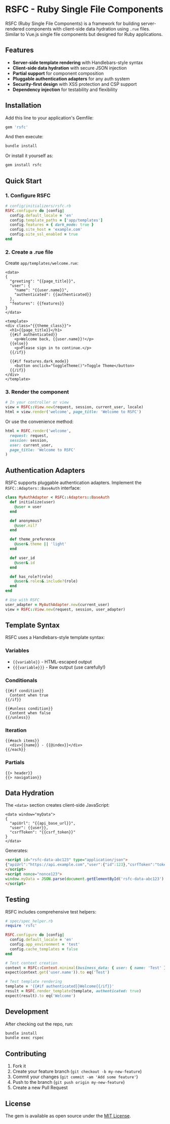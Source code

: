 # RSFC - Ruby Single File Components

RSFC (Ruby Single File Components) is a framework for building server-rendered components with client-side data hydration using `.rue` files. Similar to Vue.js single file components but designed for Ruby applications.

## Features

- **Server-side template rendering** with Handlebars-style syntax
- **Client-side data hydration** with secure JSON injection
- **Partial support** for component composition
- **Pluggable authentication adapters** for any auth system
- **Security-first design** with XSS protection and CSP support
- **Dependency injection** for testability and flexibility

## Installation

Add this line to your application's Gemfile:

```ruby
gem 'rsfc'
```

And then execute:

```bash
bundle install
```

Or install it yourself as:

```bash
gem install rsfc
```

## Quick Start

### 1. Configure RSFC

```ruby
# config/initializers/rsfc.rb
RSFC.configure do |config|
  config.default_locale = 'en'
  config.template_paths = ['app/templates']
  config.features = { dark_mode: true }
  config.site_host = 'example.com'
  config.site_ssl_enabled = true
end
```

### 2. Create a .rue file

Create `app/templates/welcome.rue`:

```erb
<data>
{
  "greeting": "{{page_title}}",
  "user": {
    "name": "{{user.name}}",
    "authenticated": {{authenticated}}
  },
  "features": {{features}}
}
</data>

<template>
<div class="{{theme_class}}">
  <h1>{{page_title}}</h1>
  {{#if authenticated}}
    <p>Welcome back, {{user.name}}!</p>
  {{else}}
    <p>Please sign in to continue.</p>
  {{/if}}
  
  {{#if features.dark_mode}}
    <button onclick="toggleTheme()">Toggle Theme</button>
  {{/if}}
</div>
</template>
```

### 3. Render the component

```ruby
# In your controller or view
view = RSFC::View.new(request, session, current_user, locale)
html = view.render('welcome', page_title: 'Welcome to RSFC')
```

Or use the convenience method:

```ruby
html = RSFC.render('welcome', 
  request: request,
  session: session, 
  user: current_user,
  page_title: 'Welcome to RSFC'
)
```

## Authentication Adapters

RSFC supports pluggable authentication adapters. Implement the `RSFC::Adapters::BaseAuth` interface:

```ruby
class MyAuthAdapter < RSFC::Adapters::BaseAuth
  def initialize(user)
    @user = user
  end

  def anonymous?
    @user.nil?
  end

  def theme_preference
    @user&.theme || 'light'
  end

  def user_id
    @user&.id
  end

  def has_role?(role)
    @user&.roles&.include?(role)
  end
end

# Use with RSFC
user_adapter = MyAuthAdapter.new(current_user)
view = RSFC::View.new(request, session, user_adapter)
```

## Template Syntax

RSFC uses a Handlebars-style template syntax:

### Variables
- `{{variable}}` - HTML-escaped output
- `{{{variable}}}` - Raw output (use carefully!)

### Conditionals
```erb
{{#if condition}}
  Content when true
{{/if}}

{{#unless condition}}
  Content when false
{{/unless}}
```

### Iteration
```erb
{{#each items}}
  <div>{{name}} - {{@index}}</div>
{{/each}}
```

### Partials
```erb
{{> header}}
{{> navigation}}
```

## Data Hydration

The `<data>` section creates client-side JavaScript:

```erb
<data window="myData">
{
  "apiUrl": "{{api_base_url}}",
  "user": {{user}},
  "csrfToken": "{{csrf_token}}"
}
</data>
```

Generates:
```html
<script id="rsfc-data-abc123" type="application/json">
{"apiUrl":"https://api.example.com","user":{"id":123},"csrfToken":"token"}
</script>
<script nonce="nonce123">
window.myData = JSON.parse(document.getElementById('rsfc-data-abc123').textContent);
</script>
```

## Testing

RSFC includes comprehensive test helpers:

```ruby
# spec/spec_helper.rb
require 'rsfc'

RSFC.configure do |config|
  config.default_locale = 'en'
  config.app_environment = 'test'
  config.cache_templates = false
end

# Test context creation
context = RSFC::Context.minimal(business_data: { user: { name: 'Test' } })
expect(context.get('user.name')).to eq('Test')

# Test template rendering
template = '{{#if authenticated}}Welcome{{/if}}'
result = RSFC.render_template(template, authenticated: true)
expect(result).to eq('Welcome')
```

## Development

After checking out the repo, run:

```bash
bundle install
bundle exec rspec
```

## Contributing

1. Fork it
2. Create your feature branch (`git checkout -b my-new-feature`)
3. Commit your changes (`git commit -am 'Add some feature'`)
4. Push to the branch (`git push origin my-new-feature`)
5. Create a new Pull Request

## License

The gem is available as open source under the [MIT License](https://opensource.org/licenses/MIT).
